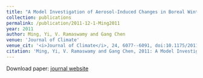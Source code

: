 ```yaml
---
title: "A Model Investigation of Aerosol-Induced Changes in Boreal Winter Extratropical Circulation"
collection: publications
permalink: /publication/2011-12-1-Ming2011
year: 2011
author: Ming, Yi, V. Ramaswamy and Gang Chen
venue: 'Journal of Climate'
venue_cit: '<i>Journal of Climate</i>, 24, 6077--6091, doi:10.1175/2011JCLI4111.1.'
citation: 'Ming, Yi, V. Ramaswamy and Gang Chen, 2011: A Model Investigation of Aerosol-Induced Changes in Boreal Winter Extratropical Circulation, <i>Journal of Climate</i>, 24, 6077--6091, doi:10.1175/2011JCLI4111.1.'
---
```

Download paper: [journal website](http://journals.ametsoc.org/doi/abs/10.1175/2011JCLI4111.1)
